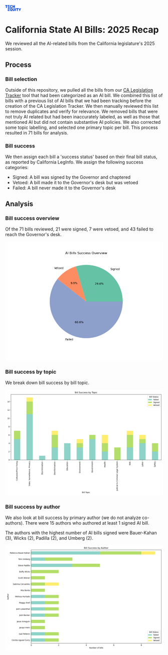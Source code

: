 <img src="img/logo.png" alt="TechEquity Logo" width="10%"/>

# California State AI Bills: 2025 Recap
We reviewed all the AI-related bills from the California legislature's 2025 session.

## Process

### Bill selection
Outside of this repository, we pulled all the bills from our [CA Legislation Tracker](https://github.com/techequitycollaborative/legislation-tracker) tool that had been categorized as an AI bill. We combined this list of bills with a previous list of AI bills that we had been tracking before the creation of the CA Legislation Tracker. We then manually reviewed this list to remove duplicates and verify for relevance. We removed bills that were not truly AI related but had been inaccurately labeled, as well as those that mentioned AI but did not contain substantive AI policies. We also corrected some topic labelling, and selected one primary topic per bill. This process resulted in 71 bills for analysis.

### Bill success
We then assign each bill a 'success status' based on their final bill status, as reported by California LegInfo. We assign the following success categories: 
- Signed: A bill was signed by the Governor and chaptered
- Vetoed: A bill made it to the Governor's desk but was vetoed
- Failed: A bill never made it to the Governor's desk

## Analysis

### Bill success overview
Of the 71 bills reviewed, 21 were signed, 7 were vetoed, and 43 failed to reach the Governor's desk.

![Bill success overview](plots/bill_success_overview.png)

### Bill success by topic
We break down bill success by bill topic. 

![Bills by topic](plots/bills_by_topic.png)

### Bill success by author
We also look at bill success by primary author (we do not analyze co-authors). There were 15 authors who authored at least 1 signed AI bill.

The authors with the highest number of AI bills signed were Bauer-Kahan (3), Wicks (2), Padilla (2), and Umberg (2).

![Bills by author](plots/bills_by_author.png)



